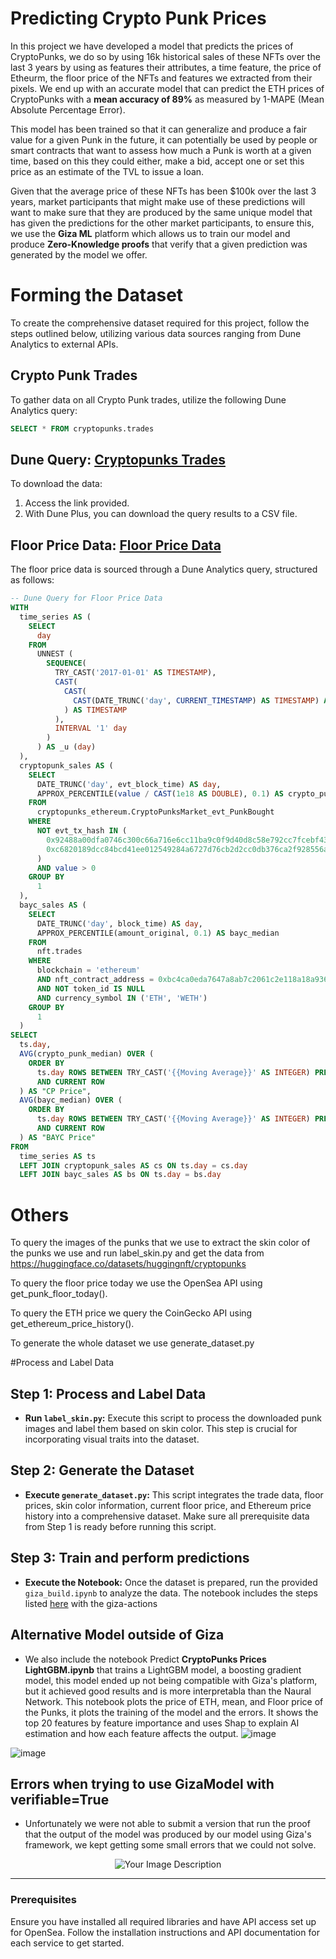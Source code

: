 # Predicting Crypto Punk Prices

In this project we have developed a model that predicts the prices of CryptoPunks, we do so by using 16k historical sales of these NFTs over the last 3 years by using as features their attributes, a time feature, the price of Etheurm, the floor price of the NFTs and features we extracted from their pixels. We end up with an accurate model that can predict the ETH prices of CryptoPunks with a **mean accuracy of 89%** as measured by 1-MAPE (Mean Absolute Percentage Error). 

This model has been trained so that it can generalize and produce a fair value for a given Punk in the future, it can potentially be used by people or smart contracts that want to assess how much a Punk is worth at a given time, based on this they could either, make a bid, accept one or set this price as an estimate of the TVL to issue a loan.

Given that the average price of these NFTs has been $100k over the last 3 years, market participants that might make use of these predictions will want to make sure that they are produced by the same unique model that has given the predictions for the other market participants, to ensure this, we use the **Giza ML** platform which allows us to train our model and produce **Zero-Knowledge proofs** that verify that a given prediction was generated by the model we offer.

# Forming the Dataset

To create the comprehensive dataset required for this project, follow the steps outlined below, utilizing various data sources ranging from Dune Analytics to external APIs.

## Crypto Punk Trades

To gather data on all Crypto Punk trades, utilize the following Dune Analytics query:
```sql
SELECT * FROM cryptopunks.trades
```

## Dune Query: [Cryptopunks Trades](https://dune.com/queries/3469248)

To download the data:
1. Access the link provided.
2. With Dune Plus, you can download the query results to a CSV file.

## Floor Price Data: [Floor Price Data](https://dune.com/queries/3455015)

The floor price data is sourced through a Dune Analytics query, structured as follows:

```sql
-- Dune Query for Floor Price Data
WITH
  time_series AS (
    SELECT
      day
    FROM
      UNNEST (
        SEQUENCE(
          TRY_CAST('2017-01-01' AS TIMESTAMP),
          CAST(
            CAST(
              CAST(DATE_TRUNC('day', CURRENT_TIMESTAMP) AS TIMESTAMP) AS TIMESTAMP
            ) AS TIMESTAMP
          ),
          INTERVAL '1' day
        )
      ) AS _u (day)
  ),
  cryptopunk_sales AS (
    SELECT
      DATE_TRUNC('day', evt_block_time) AS day,
      APPROX_PERCENTILE(value / CAST(1e18 AS DOUBLE), 0.1) AS crypto_punk_median
    FROM
      cryptopunks_ethereum.CryptoPunksMarket_evt_PunkBought
    WHERE
      NOT evt_tx_hash IN (
        0x92488a00dfa0746c300c66a716e6cc11ba9c0f9d40d8c58e792cc7fcebf432d0,
        0xc6820189dcc84bcd41ee012549284a6727d76cb2d2cc0db376ca2f928556ab0f
      )
      AND value > 0
    GROUP BY
      1
  ),
  bayc_sales AS (
    SELECT
      DATE_TRUNC('day', block_time) AS day,
      APPROX_PERCENTILE(amount_original, 0.1) AS bayc_median
    FROM
      nft.trades
    WHERE
      blockchain = 'ethereum'
      AND nft_contract_address = 0xbc4ca0eda7647a8ab7c2061c2e118a18a936f13d
      AND NOT token_id IS NULL
      AND currency_symbol IN ('ETH', 'WETH')
    GROUP BY
      1
  )
SELECT
  ts.day,
  AVG(crypto_punk_median) OVER (
    ORDER BY
      ts.day ROWS BETWEEN TRY_CAST('{{Moving Average}}' AS INTEGER) PRECEDING
      AND CURRENT ROW
  ) AS "CP Price",
  AVG(bayc_median) OVER (
    ORDER BY
      ts.day ROWS BETWEEN TRY_CAST('{{Moving Average}}' AS INTEGER) PRECEDING
      AND CURRENT ROW
  ) AS "BAYC Price"
FROM
  time_series AS ts
  LEFT JOIN cryptopunk_sales AS cs ON ts.day = cs.day
  LEFT JOIN bayc_sales AS bs ON ts.day = bs.day
```
# Others
To query the images of the punks that we use to extract the skin color of the punks we use and run label_skin.py and get the data from https://huggingface.co/datasets/huggingnft/cryptopunks

To query the floor price today we use the OpenSea API using get_punk_floor_today().

To query the ETH price we query the CoinGecko API using get_ethereum_price_history().

To generate the whole dataset we use generate_dataset.py

#Process and Label Data
## Step 1: Process and Label Data

- **Run `label_skin.py`:** Execute this script to process the downloaded punk images and label them based on skin color. This step is crucial for incorporating visual traits into the dataset.

## Step 2: Generate the Dataset

- **Execute `generate_dataset.py`:** This script integrates the trade data, floor prices, skin color information, current floor price, and Ethereum price history into a comprehensive dataset. Make sure all prerequisite data from Step 1 is ready before running this script.

## Step 3: Train and perform predictions

- **Execute the Notebook:** Once the dataset is prepared, run the provided `giza_build.ipynb` to analyze the data. The notebook includes the steps listed [here](https://actions.gizatech.xyz/tutorials/build-a-verifiable-neural-network-with-giza-actions) with the giza-actions


## Alternative Model outside of Giza

- We also include the notebook Predict **CryptoPunks Prices LightGBM.ipynb** that trains a LightGBM model, a boosting gradient model, this model ended up not being compatible with Giza's platform, but it achieved good results and is more interpretabla than the Naural Network. This notebook plots the price of ETH, mean, and Floor price of the Punks, it plots the training of the model and the errors. It shows the top 20 features by feature importance and uses Shap to explain AI estimation and how each feature affects the output.
![image](https://github.com/ennriqe/Predict-CryptoPunks-Price/assets/36388434/27074872-37a9-4573-b60a-b5d2b4949bf6)

![image](https://github.com/ennriqe/Predict-CryptoPunks-Price/assets/36388434/8066cbea-3807-41c3-9fe6-52a914503c19)


## Errors when trying to use GizaModel with verifiable=True

- Unfortunately we were not able to submit a version that run the proof that the output of the model was produced by our model using Giza's framework, we kept getting some small errors that we could not solve. 
<p align="center">
  <img src="https://github.com/ennriqe/Predict-CryptoPunks-Price/assets/36388434/e60fd882-8d17-4d42-ae29-1934c0343de8" alt="Your Image Description">
</p>

---

### Prerequisites
Ensure you have installed all required libraries and have API access set up for OpenSea. Follow the installation instructions and API documentation for each service to get started.

